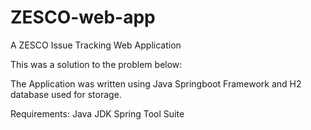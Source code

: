 # ZESCO-web-app
A ZESCO Issue Tracking Web Application


This was a solution to the problem below:

The Application was written using Java Springboot Framework and H2 database used for storage.

Requirements:
Java JDK
Spring Tool Suite
